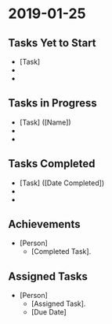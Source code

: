 # 2019-01-25

## Tasks Yet to Start

* [Task]
*
*

## Tasks in Progress

* [Task] ([Name])
*
*

## Tasks Completed

* [Task] ([Date Completed])
*
*

## Achievements

* [Person]
    * [Completed Task].
    
## Assigned Tasks

* [Person]
    * [Assigned Task].
    * [Due Date]

